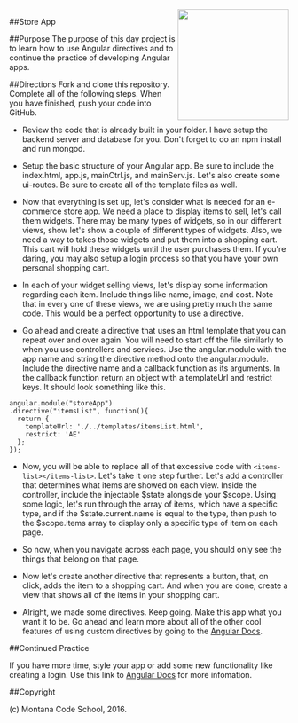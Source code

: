 <img src="http://montanacodeschool.com/wp-content/uploads/2016/08/MCS_LOGO_v1-1.png" width="200" align="right"/>

##Store App

##Purpose
The purpose of this day project is to learn how to use Angular directives and to continue the practice  of developing Angular apps.

##Directions
Fork and clone this repository. Complete all of the following steps. When you have finished, push your code into GitHub.

* Review the code that is already built in your folder. I have setup the backend server and database for you. Don't forget to do an npm install and run mongod.

* Setup the basic structure of your Angular app. Be sure to include the index.html, app.js, mainCtrl.js, and mainServ.js. Let's also create some ui-routes. Be sure to create all of the template files as well.

* Now that everything is set up, let's consider what is needed for an e-commerce store app. We need a place to display items to sell, let's call them widgets. There may be many types of widgets, so in our different views, show let's show a couple of different types of widgets. Also, we need a way to takes those widgets and put them into a shopping cart. This cart will hold these widgets until the user purchases them. If you're daring, you may also setup a login process so that you have your own personal shopping cart.

* In each of your widget selling views, let's display some information regarding each item. Include things like name, image, and cost. Note that in every one of these views, we are using pretty much the same code. This would be a perfect opportunity to use a directive.

* Go ahead and create a directive that uses an html template that you can repeat over and over again. You will need to start off the file similarly to when you use controllers and services. Use the angular.module with the app name and string the directive method onto the angular.module. Include the directive name and a callback function as its arguments. In the callback function return an object with a templateUrl and restrict keys. It should look something like this.

```
angular.module("storeApp")
.directive("itemsList", function(){
  return {
    templateUrl: './../templates/itemsList.html',
    restrict: 'AE'
  };
});
```
* Now, you will be able to replace all of that excessive code with `<items-list></items-list>`. Let's take it one step further. Let's add a controller that determines what items are showed on each view. Inside the controller, include the injectable $state alongside your $scope. Using some logic, let's run through the array of items, which have a specific type, and if the $state.current.name is equal to the type, then push to the $scope.items array to display only a specific type of item on each page.

* So now, when you navigate across each page, you should only see the things that belong on that page.

* Now let's create another directive that represents a button, that, on click, adds the item to a shopping cart. And when you are done, create a view that shows all of the items in your shopping cart.

* Alright, we made some directives. Keep going. Make this app what you want it to be. Go ahead and learn more about all of the other cool features of using custom directives by going to the [Angular Docs](https://docs.angularjs.org/api).

##Continued Practice

If you have more time, style your app or add some new functionality like creating a login. Use this link to [Angular Docs](https://docs.angularjs.org/api) for more infomation.

##Copyright

(c) Montana Code School, 2016.
